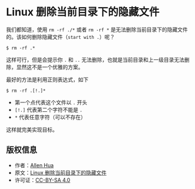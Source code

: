 # Linux 删除当前目录下的隐藏文件

我们都知道，使用 `rm -rf ./*` 或者 `rm -rf *` 是无法删除当前目录下的隐藏文件的。该如何删除隐藏文件（`start with .`）呢？

```
$ rm -rf .*
```

这样可行，但是会提示你 `.` 和 `..` 无法删除，也就是当前目录和上一级目录无法删除，显然这不是一个优雅的方案。

最好的方法是利用正则表达式，如下

```
$ rm -rf .[!.]*
```

- 第一个点代表这个文件以 `.` 开头
- `[!.]` 代表第二个字符不能是 `.`
- `*` 代表任意字符（可以不存在）

这样就完美实现目标。

## 版权信息

- 作者：[Allen Hua](https://hellodk.cn/about)
- 原文：[Linux 删除当前目录下的隐藏文件](https://hellodk.cn/post/1045)
- 许可证：[CC-BY-SA 4.0](https://creativecommons.org/licenses/by-sa/4.0)